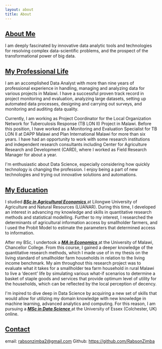```yaml
---
layout: about
title: About
---
```


## <ins> About Me  </ins>
I am deeply fascinated by innovative data analytic tools and technologies for resolving complex data-scientific problems, and the prospect of the transformational power of big data. 

## <ins> My Professional Life </ins>
I am an accomplished Data Analyst with more than nine years of professional experience in handling, managing and analyzing data for various projects in Malawi. I have a successful  proven track record in project monitoring and evaluation, analyzing large datasets, setting up automated data processes, designing and carrying out surveys, and monitoring and auditing data quality.

Currently, I am working as Project Coordinator for the Local Organization Network for Tuberculosis Response (TB LON II) Project in Malawi. Before this position, I have worked as a Monitoring and Evaluation Specialist for TB LON II at DAPP Malawi and Plan International Malawi for more than six years. I have had an opportunity to work with some research institutions and independent research consultants including Center for Agriculture Research and Development (CARD), where I worked as Field Research Manager for about a year.

I'm enthusiastic about Data Science, especially considering how quickly technology is changing the profession. I enjoy being a part of new technologies and trying out innovative solutions and automations. 

## <ins> My Education </ins>
I studied <ins> ___BSc in Agricultural Economics___ </ins> at Lilongwe University of Agriculture and Natural Resources (LUANAR). During this time, I developed an interest in advancing my knowledge and skills in quantitative research methods and statistical modelling. Further to my interest, I researched the determinants of agricultural information access by smallholder farmers, and I used the Probit Model to estimate the parameters that determined access to information. 

After my BSc, I undertook a <ins> ___MA in Economics___ </ins>  at the University of Malawi, Chancellor College. From this course, I gained a deeper knowledge of the quantitative research methods, which I made use of in my thesis on the living standard of smallholder farm households in relation to the living income benchmark. My aim throughout this research project was to evaluate what it takes for a smallholder tea farm household in rural Malawi to live a ‘decent’ life by simulating various what-if scenarios to determine a basket of staple goods and services that provide optimum level of utility for the households, which can be reflected by the local perception of decency.

I'm inpired to dive deep in Data Science by acquiring a new set of skills that would allow for utilizing my domain knowledge with new knowledge in machine learning, advanced analytics and computing. For this reason, I am pursuing a <ins> ___MSc in Data Science___ </ins>  at the University of Essex (Colchester, UK) online.

## <ins> Contact </ins>
email: rabsonzimba2@gmail.com
Github: https://github.com/RabsonZimba
